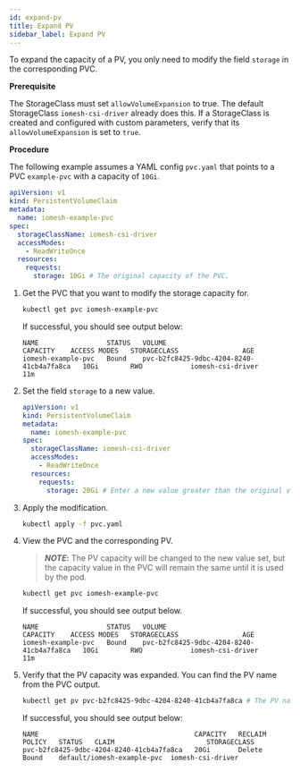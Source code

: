 ```yaml
---
id: expand-pv
title: Expand PV
sidebar_label: Expand PV
---
```


To expand the capacity of a PV, you only need to modify the field `storage` in the corresponding PVC.

**Prerequisite**

The StorageClass must set `allowVolumeExpansion` to true. The default StorageClass `iomesh-csi-driver` already does this. If a StorageClass is created and configured with custom parameters, verify that its `allowVolumeExpansion` is set to `true`. 

**Procedure**

The following example assumes a YAML config `pvc.yaml` that points to a PVC `example-pvc` with a capacity of `10Gi`.
```yaml
apiVersion: v1
kind: PersistentVolumeClaim
metadata:
  name: iomesh-example-pvc
spec:
  storageClassName: iomesh-csi-driver
  accessModes:
    - ReadWriteOnce
  resources:
    requests:
      storage: 10Gi # The original capacity of the PVC.
```

1. Get the PVC that you want to modify the storage capacity for.

    ```bash
    kubectl get pvc iomesh-example-pvc
    ```

    If successful, you should see output below:

    ```output
    NAME                 STATUS   VOLUME                                     CAPACITY    ACCESS MODES   STORAGECLASS                AGE
    iomesh-example-pvc   Bound    pvc-b2fc8425-9dbc-4204-8240-41cb4a7fa8ca   10Gi        RWO            iomesh-csi-driver           11m
    ```

2. Set the field `storage` to a new value.
    ```yaml
    apiVersion: v1
    kind: PersistentVolumeClaim
    metadata:
      name: iomesh-example-pvc
    spec:
      storageClassName: iomesh-csi-driver
      accessModes:
        - ReadWriteOnce
      resources:
        requests:
          storage: 20Gi # Enter a new value greater than the original value.
    ```

3. Apply the modification.

    ```bash
    kubectl apply -f pvc.yaml
    ```

4. View the PVC and the corresponding PV. 

    > **_NOTE_:** The PV capacity will be changed to the new value set, but the capacity value in the PVC will remain the same until it is used by the pod.

    ```bash
    kubectl get pvc iomesh-example-pvc 
    ```

   If successful, you should see output below. 

    ```output
    NAME                 STATUS   VOLUME                                     CAPACITY    ACCESS MODES   STORAGECLASS                AGE
    iomesh-example-pvc   Bound    pvc-b2fc8425-9dbc-4204-8240-41cb4a7fa8ca   10Gi        RWO            iomesh-csi-driver           11m
    ```

5. Verify that the PV capacity was expanded. You can find the PV name from the PVC output.
   
    ```bash
    kubectl get pv pvc-b2fc8425-9dbc-4204-8240-41cb4a7fa8ca # The PV name you get in Step 4.
    ```

    If successful, you should see output below:
    ```output
    NAME                                       CAPACITY   RECLAIM POLICY   STATUS   CLAIM                       STORAGECLASS
    pvc-b2fc8425-9dbc-4204-8240-41cb4a7fa8ca   20Gi       Delete           Bound    default/iomesh-example-pvc  iomesh-csi-driver
    ```